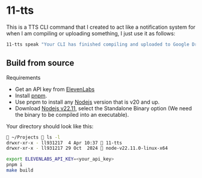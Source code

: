 # 11-tts

This is a TTS CLI command that I created to act like a notification system for when I am compiling or uploading something, I just use it as follows:

```bash
11-tts speak "Your CLI has finished compiling and uploaded to Google Drive"
```

## Build from source

Requirements

- Get an API key from [ElevenLabs](https://elevenlabs.io/app/settings/api-keys)
- Install [pnpm](https://pnpm.io/installation).
- Use pnpm to install any [Nodejs](https://pnpm.io/cli/env) version that is v20 and up.
- Download [Nodejs v22.11](https://nodejs.org/en/download), select the Standalone Binary option (We need the binary to be compiled into an executable).

Your directory should look like this:

```bash
 ~/Projects  ls -l
drwxr-xr-x - ll931217  4 Apr 10:37  11-tts
drwxr-xr-x - ll931217 29 Oct  2024  node-v22.11.0-linux-x64
```

```bash
export ELEVENLABS_API_KEY=<your_api_key>
pnpm i
make build
```
